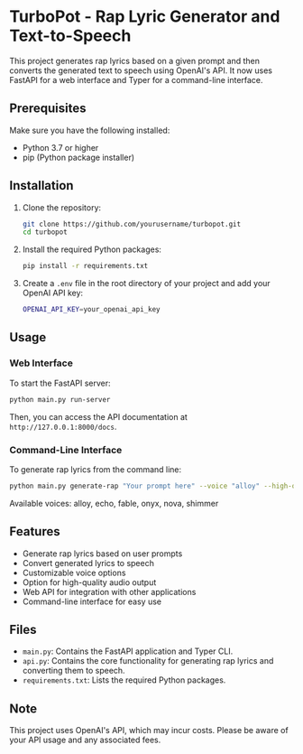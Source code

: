 # TurboPot - Rap Lyric Generator and Text-to-Speech

This project generates rap lyrics based on a given prompt and then converts the generated text to speech using OpenAI's API. It now uses FastAPI for a web interface and Typer for a command-line interface.

## Prerequisites

Make sure you have the following installed:
- Python 3.7 or higher
- pip (Python package installer)

## Installation

1. Clone the repository:
    ```sh
    git clone https://github.com/yourusername/turbopot.git
    cd turbopot
    ```

2. Install the required Python packages:
    ```sh
    pip install -r requirements.txt
    ```

3. Create a `.env` file in the root directory of your project and add your OpenAI API key:
    ```sh
    OPENAI_API_KEY=your_openai_api_key
    ```

## Usage

### Web Interface

To start the FastAPI server:

```sh
python main.py run-server
```

Then, you can access the API documentation at `http://127.0.0.1:8000/docs`.

### Command-Line Interface

To generate rap lyrics from the command line:

```sh
python main.py generate-rap "Your prompt here" --voice "alloy" --high-quality
```

Available voices: alloy, echo, fable, onyx, nova, shimmer

## Features

- Generate rap lyrics based on user prompts
- Convert generated lyrics to speech
- Customizable voice options
- Option for high-quality audio output
- Web API for integration with other applications
- Command-line interface for easy use

## Files

- `main.py`: Contains the FastAPI application and Typer CLI.
- `api.py`: Contains the core functionality for generating rap lyrics and converting them to speech.
- `requirements.txt`: Lists the required Python packages.

## Note

This project uses OpenAI's API, which may incur costs. Please be aware of your API usage and any associated fees.
